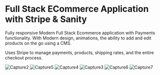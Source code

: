 # Full Stack ECommerce Application with Stripe & Sanity

Fully responsive Modern Full Stack Ecommerce application with Payments functionality. With Modern design, animations, the ability to add and edit products on the go using a CMS.

Uses Stripe to manage payments, products, shipping rates, and the entire checkout process.


![Capture2](https://user-images.githubusercontent.com/80768014/201521025-e91dc1b2-bd40-496d-9080-cb678c8c1452.PNG)
![Capture5](https://user-images.githubusercontent.com/80768014/201521047-b51f360e-19da-449d-981f-ea80fe8851c6.PNG)
![Capture4](https://user-images.githubusercontent.com/80768014/201521030-ed12b9f8-bc03-4fac-8e8b-e593dd038fc4.PNG)
![Capture3](https://user-images.githubusercontent.com/80768014/201521035-4d9075ea-d189-4a30-bdfe-8f0d19d3d58e.PNG)
![Capture6](https://user-images.githubusercontent.com/80768014/201521161-85d79bd0-1483-4acb-98eb-3408240f7b75.PNG)
![Capture7](https://user-images.githubusercontent.com/80768014/201521170-a5f8c6d8-b380-4bc1-9b6f-c42d4061a199.PNG)
